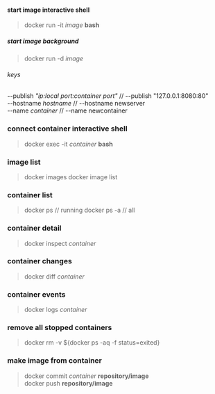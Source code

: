#### start image interactive shell
> docker run -it *image* **bash**

##### start image background
> docker run -d *image*

###### keys
--publish *"ip:local port:container port"* // --publish "127.0.0.1:8080:80"  
--hostname *hostname* // --hostname newserver  
--name *container* // --name newcontainer  

### connect container interactive shell
> docker exec -it *container* **bash**

### image list
> docker images
> docker image list

### container list
> docker ps // running
> docker ps -a // all

### container detail
> docker inspect *container*

### container changes
> docker diff *container*

### container events
> docker logs *container*

### remove all stopped containers
> docker rm -v ${docker ps -aq -f status=exited}

### make image from container
> docker commit *container* **repository/image**  
> docker push **repository/image**
